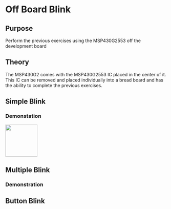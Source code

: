 # Off Board Blink

## Purpose
Perform the previous exercises using the MSP430G2553 off the development board

## Theory

The MSP430G2 comes with the MSP430G2553 IC placed in the center of it. This IC can be removed and placed individually into a bread board and has the ability to complete the previous exercises.

## Simple Blink

### Demonstation

<img src="https://github.com/RU09342/lab-2-blinking-leds-ambrosen8/blob/master/Off_Board%20Blink/Assets/ButtonBlink.jpg" width="100"/>

## Multiple Blink

### Demonstration

## Button Blink